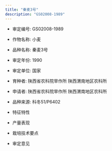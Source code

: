 ```yaml
---
title: "秦麦3号"
description: "GS02008-1989"
---
```

* 审定编号:  GS02008-1989

*  作物名称:  小麦

*  品种名称:  秦麦3号

*  审定年份:  1990

*  审定单位:  国家

* 育种者:  陕西省农科院旱作所  陕西渭南地区农科所

*  申请者:  陕西省农科院旱作所  陕西渭南地区农科所

*  品种来源:  科冬51/P6402

*  特征特性


*  产量表现


*  栽培技术要点


*  审定意见

